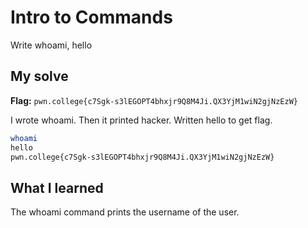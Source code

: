 # Intro to Commands
Write whoami, hello

## My solve
**Flag:** `pwn.college{c7Sgk-s3lEGOPT4bhxjr9Q8M4Ji.QX3YjM1wiN2gjNzEzW}`

I wrote whoami. Then it printed hacker. Written hello to get flag.
```bash
whoami
hello
pwn.college{c7Sgk-s3lEGOPT4bhxjr9Q8M4Ji.QX3YjM1wiN2gjNzEzW}
```
## What I learned
The whoami command prints the username of the user.
